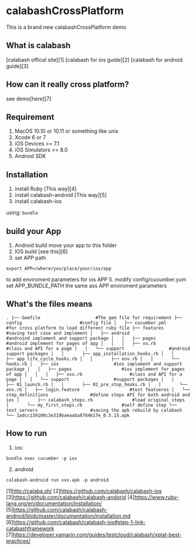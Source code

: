 # calabashCrossPlatform

This is a brand new calabashCrossPlatform demo

## What is calabash
[calabash offical site][1]
[calabash for ios guide][2]
[calabash for android guide][3]

## How can it really cross platform?
see demo[here][7]

## Requirement
1. MacOS 10.10 or 10.11 or something like unix
2. Xcode 6 or 7
3. iOS Devices >= 7.1
4. iOS Simulators >= 8.0
5. Android SDK

## Installation
1. install Ruby [This way][4]
2. install calabash-android [This way][5]
3. install calabash-ios

using:
`bundle`

## build your App
1. Android build move your app to this folder
2. IOS build [see this][6]
3. set APP path

`export APP=/where/you/place/your/ios/app`

to add enviroment parameters for ios APP
5. modify config/cucumber.yum set APP_BUNDLE_PATH the same ass APP enviroment parameters

## What's the files means

`
.
├── Gemfile						#The gem file for requirement
├── config						#config file
│   ├── cucumber.yml					#for cross platform to load different ruby file
├── features						#saving test case and implement
│   ├── android						#androind implement and support package
│   │   ├── pages					#android implement for pages of app
│   │   │   ├── xx.rb					#class and API for a page
│   │   └── support					#android support packages
│   │       ├── app_installation_hooks.rb
│   │       ├── app_life_cycle_hooks.rb
│   │       ├── env.rb
│   │       └── hooks.rb
│   ├── ios						#ios implement and support package
│   │   ├── pages					#ios implement for pages of app
│   │   │   ├── xxx.rb					#class and API for a page
│   │   └── support					#support packages
│   │       ├── 01_launch.rb
│   │       ├── 02_pre_stop_hooks.rb
│   │       └── env.rb
│   ├── login.feature					#test featueres
│   └── step_definitions				#define steps API for both android and ios
│       ├── calabash_steps.rb				#load original steps
│       └── my_first_steps.rb				#self define step
└── test_servers					#saving the apk rebuild by calabash
    └── 1adcc139100c3e319baeaaba8784617e_0.5.15.apk
`

## How to run
1. ios:

`bundle exec cucumber -p ios`

2. android

`calabash-android run xxx.apk -p android`

[1]http://calaba.sh/
[2]https://github.com/calabash/calabash-ios
[3]https://github.com/calabash/calabash-andorid
[4]https://www.ruby-lang.org/en/documentation/installation/
[5]https://github.com/calabash/calabash-android/blob/master/documentation/installation.md
[6]https://github.com/calabash/calabash-ios#step-1-link-calabashframework
[7]https://developer.xamarin.com/guides/testcloud/calabash/xplat-best-practices/